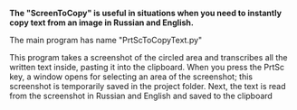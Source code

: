 **The "ScreenToCopy" is useful in situations when you need to instantly copy text from an image in Russian and English.**

The main program has name "PrtScToCopyText.py"

This program takes a screenshot of the circled area and transcribes all the written text inside, pasting it into the clipboard.
When you press the PrtSc key, a window opens for selecting an area of ​​the screenshot; this screenshot is temporarily saved in the project folder.
 Next, the text is read from the screenshot in Russian and English and saved to the clipboard

 
